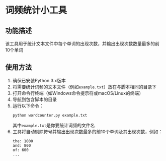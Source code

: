 # 词频统计小工具
## 功能描述
该工具用于统计文本文件中每个单词的出现次数，并输出出现次数数量最多的前10个单词
## 使用方法
1. 确保已安装Python 3.x版本
2. 将需要统计词频的文本文件（例如`example.txt`）放在与脚本相同的目录下
3. 打开命令行终端（如Windows命令提示符或macOS/Linux的终端）
4. 导航到包含脚本的目录
5. 运行以下命令：
   ```
   python wordcounter.py example.txt
   ```
   其中`example.txt`是你要统计词频的文件名
6. 工具将自动剔除符号并输出出现次数最多的前10个单词及其出现次数，例如：
   ```
   the: 1000
   and: 800
   of: 600
   ...
   ```